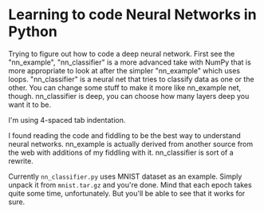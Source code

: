 # Learning to code Neural Networks in Python

Trying to figure out how to code a deep neural network. First see the "nn_example", "nn_classifier" is a more advanced take with NumPy that is more appropriate to look at after the simpler "nn_example" which uses loops. "nn_classifier" is a neural net that tries to classify data as one or the other. You can change some stuff to make it more like nn_example net, though. nn_classifier is deep, you can choose how many layers deep you want it to be.

I'm using 4-spaced tab indentation.

I found reading the code and fiddling to be the best way to understand neural networks. nn_example is actually derived from another source from the web with additions of my fiddling with it. nn_classifier is sort of a rewrite.

Currently `nn_classifier.py` uses MNIST dataset as an example. Simply unpack it from `mnist.tar.gz` and you're done. Mind that each epoch takes quite some time, unfortunately. But you'll be able to see that it works for sure.
